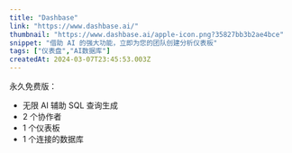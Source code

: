 ```yaml
---
title: "Dashbase"
link: "https://www.dashbase.ai/"
thumbnail: "https://www.dashbase.ai/apple-icon.png?35827bb3b2ae4bce"
snippet: "借助 AI 的强大功能，立即为您的团队创建分析仪表板"
tags: ["仪表盘","AI数据库"]
createdAt: 2024-03-07T23:45:53.003Z
---
```

永久免费版：
- 无限 AI 辅助 SQL 查询生成
- 2 个协作者
- 1 个仪表板
- 1 个连接的数据库
